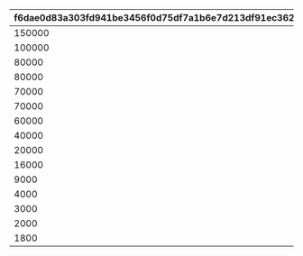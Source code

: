 |f6dae0d83a303fd941be3456f0d75df7a1b6e7d213df91ec362615a81445eabb|977680ab803429e7265ff2288a8dc89108f4a3b13f69557a09e58bec8345d927|9fa7b626e1712547c52767c9037299cd56331d7a5164157ddc957a4524e4cc8e|65d564574e9619877de3463d0b6301268b8ebe25f9f2d1aa7e4a31b4a02b09c8|dd877db81ae3ccb726a161f2d099863e363520e3e598c92d76ed4140bbe9bdfd|d69bf91e37af2006e23721122ccfdf671340f54c11185771697e014f31d24dac|73858ae36d63b6227c49e2e4fb90b6b09d6ee639a65253df462474c968cefba5|02742ffd815129fec21b7a1089bed0de00fab640c32dd71c31d5c3e3a277939a|9ca4e2feb3d826e2d32f4b129590a5d023621712e9c7e204f02c2463a017a327|16e9cfe31aa0c458b00db4fcb299b55e7f971009824710f7f199990b8497569f|82a686cdc0b1f1088309b4ee391ff8cf4150980a87d1d69778946c102c070ad7|a0057304bea7b64053f21c54810165499ea3fdb4c07fa63cb3e0b504b265b407|87fff12c03a3c87835476e5adb4d1c3eafad68ec19552fd323ec99c589e56aaf|212054fd80cf37ab1c95403f2f1d74e92e526750a341bec954f96e1f334acddd|86a9afa1ec89284adfc8f7d8c5059d6e9a5832678d850297a5f25bb8a791d462|841c8c3ba27ec82276de312f5568b2253ea8b8df4e03131fae97642edf64489f|ffcfbfd15a161121717ded5b00cd2e2d8dedc8e6e1fe0bb82c6417a203cc3797|1a93bbbf7347156594d08f6c2decea2ab17d181f9b576f8501fe840c9f56cf14|
| --- | --- | --- | --- | --- | --- | --- | --- | --- | --- | --- | --- | --- | --- | --- | --- | --- | --- |
|150000|94002|2|20003|0|20|1|12|0|0|150|22003|5|5|91002|8|2|1|
|100000|94002|2|20003|0|15|6|12|0|0|145|22003|2|9|91002|8|2|2|
|80000|94002|2|20003|0|11|10|12|0|0|140|22002|5|19|91002|8|2|3|
|80000|94002|2|20003|0|10|20|12|0|0|130|22002|5|29|91002|8|2|4|
|70000|94002|2|20003|0|9|30|12|0|0|120|22002|4|39|91002|8|2|5|
|70000|94002|2|20003|0|8|40|12|0|0|110|22002|4|49|91002|8|2|6|
|60000|94002|2|20003|0|7|50|12|0|0|100|22002|3|99|91002|8|2|7|
|40000|94002|2|20003|0|2|100|12|0|0|80|22002|2|499|91002|8|2|8|
|20000|94002|2|20002|0|7|500|12|0|0|50|22002|1|999|91002|8|2|9|
|16000|94002|2|20002|0|4|1000|12|0|0|20|22001|3|4999|91002|8|2|10|
|9000|94002|2|20002|0|3|5000|12|0|0|15|22001|2|9999|91002|8|2|11|
|4000|94002|2|20001|0|8|10000|12|0|0|10|22001|1|11999|91002|8|2|12|
|3000|94002|2|20001|0|7|12000|12|0|0|5|22001|1|13999|91002|8|2|13|
|2000|94002|2|20001|0|6|14000|12|0|0|4|22001|1|14999|91002|8|2|14|
|1800|94002|2|20001|0|5|15000|12|0|0|3|22001|1|30000|91002|8|2|15|